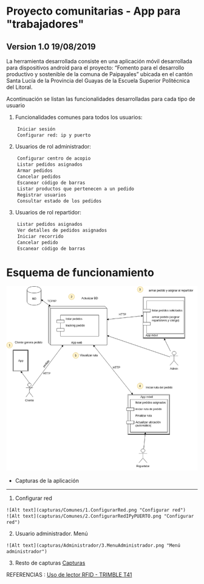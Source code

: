 Proyecto comunitarias - App para "trabajadores" 
===============================================

Version 1.0 19/08/2019
----------------------

La herramienta desarrollada consiste en una aplicación móvil desarrollada para dispositivos android para el  proyecto: “Fomento para el desarrollo productivo y sostenible de la comuna de Paipayales” ubicada en el cantón Santa Lucía de la Provincia del Guayas de la Escuela Superior Politécnica del Litoral. 

Acontinuación se listan las funcionalidades desarrolladas para cada tipo de usuario 

1. Funcionalidades comunes para todos los usuarios: 
```
    Iniciar sesión 
    Configurar red: ip y puerto 
```
2. Usuarios de rol administrador: 
```
    Configurar centro de acopio 
    Listar pedidos asignados 
    Armar pedidos 
    Cancelar pedidos 
    Escanear código de barras 
    Listar productos que pertenecen a un pedido 
    Registrar usuarios 
    Consultar estado de los pedidos 
```
3. Usuarios de rol repartidor: 
```
    Listar pedidos asignados 
    Ver detalles de pedidos asignados 
    Iniciar recorrido 
    Cancelar pedido 
    Escanear código de barras 
```
 
# Esquema de funcionamiento

![Alt text](tracking-base-arquitectura.png "Esquema de funcionamiento")

* Capturas de la aplicación
---------------------------
1. Configurar red
```
![Alt text](capturas/Comunes/1.ConfigurarRed.png "Configurar red")
![Alt text](capturas/Comunes/2.ConfigurarRedIPyPUERTO.png "Configurar red")
```
2. Usuario administrador. Menú
```
![Alt text](capturas/Administrador/3.MenuAdministrador.png "Menú administrador")
```
3. Resto de capturas [Capturas](capturas/)

REFERENCIAS :
    [ Uso de lector RFID - TRIMBLE T41 ](https://github.com/CVR-FIEC-ESPOL/cnel-espol)